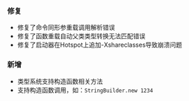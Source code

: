 ### 修复  
- 修复了命令同形参重载调用解析错误  
- 修复了函数重载自动父类类型转换无法匹配错误  
- 修复了启动器在Hotspot上追加-Xshareclasses导致崩溃问题  

### 新增  
- 类型系统支持构造函数相关方法  
- 支持构造函数调用，如：`StringBuilder.new 1234`  